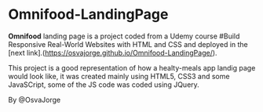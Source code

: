 # Omnifood-LandingPage

**Omnifood** landing page is a project coded from a Udemy course  #Build Responsive Real-World Websites with HTML and CSS and deployed in the [next link].(https://osvajorge.github.io/Omnifood-LandingPage/).

This project is a good representation of how a healty-meals app landig page would look like, it was created mainly using HTML5, CSS3 and some JavaSCript, some of the JS code was coded using JQuery. 


By @OsvaJorge

